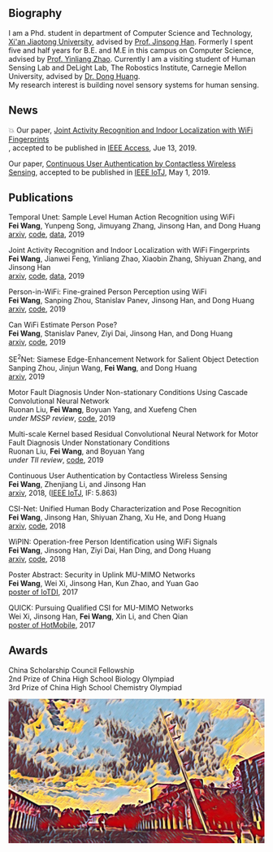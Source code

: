 ## Biography
I am a Phd. student in department of Computer Science and Technology, [Xi'an Jiaotong University](https://en.wikipedia.org/wiki/Xi%27an_Jiaotong_University), advised by [Prof. Jinsong Han](https://scholar.google.com/citations?user=BST50KwAAAAJ&hl=en). Formerly I spent five and half years for B.E. and M.E in this campus on Computer Science, advised by [Prof. Yinliang Zhao](https://scholar.google.com/citations?user=o-DXXd4AAAAJ&hl=en).  Currently I am a visiting student of Human Sensing Lab and DeLight Lab, The Robostics Institute, Carnegie Mellon University, advised by [Dr. Dong Huang](https://www.donghuang-research.com/).  
My research interest is building novel sensory systems for human sensing.

## News

:boom: Our paper, [Joint Activity Recognition and Indoor Localization with WiFi Fingerprints  
](https://arxiv.org/abs/1904.04964), accepted to be published in [IEEE Access](https://ieeeaccess.ieee.org/), Jue 13, 2019.  

Our paper, [Continuous User Authentication by Contactless Wireless Sensing](https://arxiv.org/abs/1812.01503), accepted to be published in [IEEE IoTJ](http://ieee-iotj.org/), May 1, 2019.

## Publications

Temporal Unet: Sample Level Human Action Recognition using WiFi  
**Fei Wang**, Yunpeng Song, Jimuyang Zhang, Jinsong Han, and Dong Huang  
[arxiv](https://arxiv.org/abs/1904.11953), [code](https://github.com/geekfeiw/WiSLAR), [data](https://drive.google.com/open?id=1f2SrtotfBlWBrQIRRH-aM56cmJ2Tq9Iw), 2019


Joint Activity Recognition and Indoor Localization with WiFi Fingerprints  
**Fei Wang**, Jianwei Feng, Yinliang Zhao, Xiaobin Zhang, Shiyuan Zhang, and Jinsong Han  
[arxiv](https://arxiv.org/abs/1904.04964), [code](https://github.com/geekfeiw/apl), [data](https://drive.google.com/open?id=1SCxUHbl6rNWM3kT0c-D4s_kyAero9_-o), 2019




Person-in-WiFi: Fine-grained Person Perception using WiFi  
**Fei Wang**, Sanping Zhou, Stanislav Panev, Jinsong Han, and Dong Huang  
[arxiv](https://arxiv.org/abs/1904.00276), [code](https://github.com/geekfeiw/wifiperson), 2019


Can WiFi Estimate Person Pose?  
**Fei Wang**, Stanislav Panev, Ziyi Dai, Jinsong Han, and Dong Huang  
[arxiv](https://arxiv.org/abs/1904.00277), [code](https://github.com/geekfeiw/WiSPPN), 2019


SE<sup>2</sup>Net: Siamese Edge-Enhancement Network for Salient Object Detection  
Sanping Zhou, Jinjun Wang, **Fei Wang**, and Dong Huang  
[arxiv](https://arxiv.org/abs/1904.00048), 2019



Motor Fault Diagnosis Under Non-stationary Conditions Using Cascade Convolutional Neural Network  
Ruonan Liu, **Fei Wang**, Boyuan Yang, and Xuefeng Chen  
_under MSSP review_,  [code](https://github.com/geekfeiw/fpn-motor-fault), 2019


Multi-scale Kernel based Residual Convolutional Neural Network for Motor Fault Diagnosis Under Nonstationary Conditions  
Ruonan Liu, **Fei Wang**, and Boyuan Yang  
_under TII review_,  [code](https://github.com/geekfeiw/Multi-Scale-1D-ResNet), 2019


Continuous User Authentication by Contactless Wireless Sensing  
**Fei Wang**, Zhenjiang Li, and Jinsong Han  
[arxiv](https://arxiv.org/abs/1812.01503), 2018, ([IEEE IoTJ](http://ieee-iotj.org/), IF: 5.863)


CSI-Net: Unified Human Body Characterization and Pose Recognition  
**Fei Wang**, Jinsong Han, Shiyuan Zhang, Xu He, and Dong Huang  
[arxiv](https://arxiv.org/abs/1810.03064), [code](https://github.com/geekfeiw/CSI-Net), 2018


WiPIN: Operation-free Person Identification using WiFi Signals  
**Fei Wang**, Jinsong Han, Ziyi Dai, Han Ding, and Dong Huang  
[arxiv](https://arxiv.org/abs/1810.04106), [code](https://github.com/geekfeiw/WiPIN), 2018


Poster Abstract: Security in Uplink MU-MIMO Networks  
**Fei Wang**, Wei Xi, Jinsong Han, Kun Zhao, and Yuan Gao  
[poster of IoTDI](https://ieeexplore.ieee.org/document/7946922), 2017

QUICK: Pursuing Qualified CSI for MU-MIMO Networks  
Wei Xi, Jinsong Han, **Fei Wang**, Xin Li, and Chen Qian  
[poster of HotMobile](http://www.hotmobile.org/2017/papers/posters/WeiXi.pdf), 2017


## Awards

China Scholarship Council Fellowship  
2nd Prize of China High School Biology Olympiad  
3rd Prize of China High School Chemistry Olympiad


![cmu](fig/cmu.jpg)
